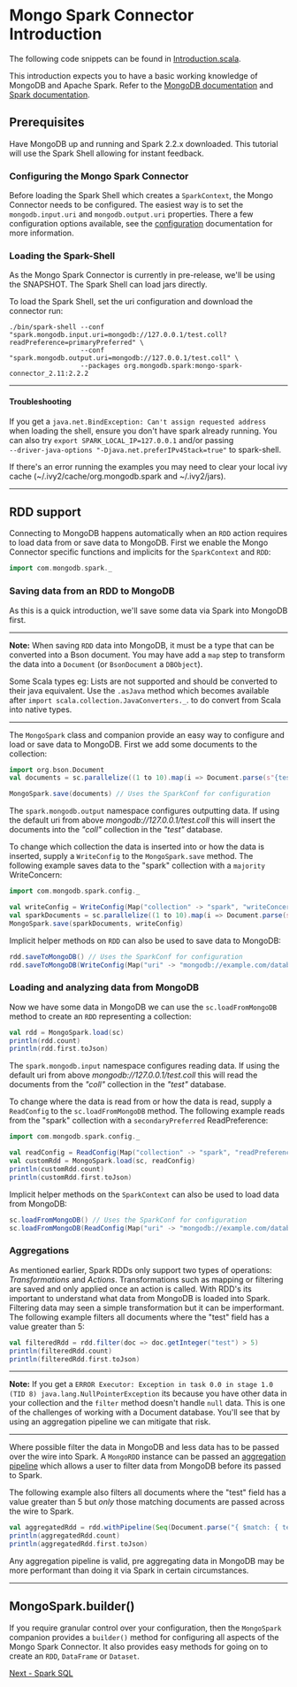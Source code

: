 # Mongo Spark Connector Introduction

The following code snippets can be found in [Introduction.scala](../examples/src/test/scala/tour/Introduction.scala).

This introduction expects you to have a basic working knowledge of MongoDB and Apache Spark. Refer to the 
[MongoDB documentation](https://docs.mongodb.org/) and [Spark documentation](https://spark.apache.org/docs/latest/).

## Prerequisites

Have MongoDB up and running and Spark 2.2.x downloaded. This tutorial will use the Spark Shell allowing for instant feedback.

### Configuring the Mongo Spark Connector

Before loading the Spark Shell which creates a `SparkContext`, the Mongo Connector needs to be configured. The easiest way is to set 
the `mongodb.input.uri` and `mongodb.output.uri` properties. There a few configuration options available, see the [configuration](2-configuring.md) documentation for more information.

### Loading the Spark-Shell
As the Mongo Spark Connector is currently in pre-release, we'll be using the SNAPSHOT.  The Spark Shell can load jars directly. 

To load the Spark Shell, set the uri configuration and download the connector run:

```
./bin/spark-shell --conf "spark.mongodb.input.uri=mongodb://127.0.0.1/test.coll?readPreference=primaryPreferred" \
                  --conf "spark.mongodb.output.uri=mongodb://127.0.0.1/test.coll" \
                  --packages org.mongodb.spark:mongo-spark-connector_2.11:2.2.2
```

------
#### Troubleshooting

If you get a `java.net.BindException: Can't assign requested address` when loading the shell, ensure you don't have spark already running. You can also try `export SPARK_LOCAL_IP=127.0.0.1` and/or passing  
`--driver-java-options "-Djava.net.preferIPv4Stack=true"` to spark-shell.

If there's an error running the examples you may need to clear your local ivy cache (~/.ivy2/cache/org.mongodb.spark and ~/.ivy2/jars).

------

## RDD support

Connecting to MongoDB happens automatically when an `RDD` action requires to load data from or save data to MongoDB.
First we enable the Mongo Connector specific functions and implicits for the `SparkContext` and `RDD`:

```scala
import com.mongodb.spark._
```

### Saving data from an RDD to MongoDB

As this is a quick introduction, we'll save some data via Spark into MongoDB first.

------
**Note:** When saving `RDD` data into MongoDB, it must be a type that can be converted into a Bson document. 
You may have add a `map` step to transform the data into a `Document` (or `BsonDocument` a `DBObject`). 

Some Scala types eg: Lists are not supported and should be converted to their java equivalent. Use the `.asJava` method which becomes 
available after `import scala.collection.JavaConverters._`. to do convert from Scala into native types.

------

The `MongoSpark` class and companion provide an easy way to configure and load or save data to MongoDB. First we add some 
documents to the collection:

```scala
import org.bson.Document
val documents = sc.parallelize((1 to 10).map(i => Document.parse(s"{test: $i}")))

MongoSpark.save(documents) // Uses the SparkConf for configuration
```

The `spark.mongodb.output` namespace configures outputting data. If using the default uri from above 
*mongodb://127.0.0.1/test.coll* this will insert the documents into the *"coll"* collection in the *"test"* database.

To change which collection the data is inserted into or how the data is inserted, supply a `WriteConfig` to the `MongoSpark.save` method. 
The following example saves data to the "spark" collection with a `majority` WriteConcern:

```scala
import com.mongodb.spark.config._

val writeConfig = WriteConfig(Map("collection" -> "spark", "writeConcern.w" -> "majority"), Some(WriteConfig(sc))
val sparkDocuments = sc.parallelize((1 to 10).map(i => Document.parse(s"{spark: $i}")))
MongoSpark.save(sparkDocuments, writeConfig)
```

Implicit helper methods on `RDD` can also be used to save data to MongoDB:

```scala
rdd.saveToMongoDB() // Uses the SparkConf for configuration
rdd.saveToMongoDB(WriteConfig(Map("uri" -> "mongodb://example.com/database.collection"))) // Uses the WriteConfig
```

### Loading and analyzing data from MongoDB

Now we have some data in MongoDB we can use the `sc.loadFromMongoDB` method to create an `RDD` representing a collection:

```scala
val rdd = MongoSpark.load(sc)
println(rdd.count)
println(rdd.first.toJson)
```

The `spark.mongodb.input` namespace configures reading data. If using the default uri from above 
*mongodb://127.0.0.1/test.coll* this will read the documents from the *"coll"* collection in the *"test"* database.

To change where the data is read from or how the data is read, supply a `ReadConfig` to the `sc.loadFromMongoDB` method. 
The following example reads from the "spark" collection with a `secondaryPreferred` ReadPreference:

```scala
import com.mongodb.spark.config._

val readConfig = ReadConfig(Map("collection" -> "spark", "readPreference.name" -> "secondaryPreferred"), Some(ReadConfig(sc)))
val customRdd = MongoSpark.load(sc, readConfig)
println(customRdd.count)
println(customRdd.first.toJson)
```

Implicit helper methods on the `SparkContext` can also be used to load data from MongoDB:

```scala
sc.loadFromMongoDB() // Uses the SparkConf for configuration
sc.loadFromMongoDB(ReadConfig(Map("uri" -> "mongodb://example.com/database.collection"))) // Uses the ReadConfig
```

### Aggregations

As mentioned earlier, Spark RDDs only support two types of operations: *Transformations* and *Actions*. 
Transformations such as mapping or filtering are saved and only applied once an action is called.  With RDD's its important to understand 
what data from MongoDB is loaded into Spark. Filtering data may seen a simple transformation but it 
can be imperformant. The following example filters all documents where the "test" field has a value greater than 5:

```scala
val filteredRdd = rdd.filter(doc => doc.getInteger("test") > 5)
println(filteredRdd.count)
println(filteredRdd.first.toJson)
```

-----
**Note:** If you get a `ERROR Executor: Exception in task 0.0 in stage 1.0 (TID 8) java.lang.NullPointerException` its because you
have other data in your collection and the `filter` method doesn't handle `null` data. This is one of the challenges of working with a Document database.  You'll see that by using an aggregation pipeline we can mitigate that risk.

-----

Where possible filter the data in MongoDB and less data has to be passed over the wire into Spark.  A `MongoRDD` instance can be 
passed an [aggregation pipeline](https://docs.mongodb.org/manual/core/aggregation-pipeline/) which allows a user to filter data from 
MongoDB before its passed to Spark.

The following example also filters all documents where the "test" field has a value greater than 5 but *only* those matching documents are 
passed across the wire to Spark.

```scala
val aggregatedRdd = rdd.withPipeline(Seq(Document.parse("{ $match: { test : { $gt : 5 } } }")))
println(aggregatedRdd.count)
println(aggregatedRdd.first.toJson)
```
Any aggregation pipeline is valid, pre aggregating data in MongoDB may be more performant than doing it via Spark in certain circumstances.

-----

## MongoSpark.builder()

If you require granular control over your configuration, then the `MongoSpark` companion provides a `builder()` method for configuring 
all aspects of the Mongo Spark Connector.  It also provides easy methods for going on to create an `RDD`, `DataFrame` or `Dataset`.

[Next - Spark SQL](1-sparkSQL.md)
